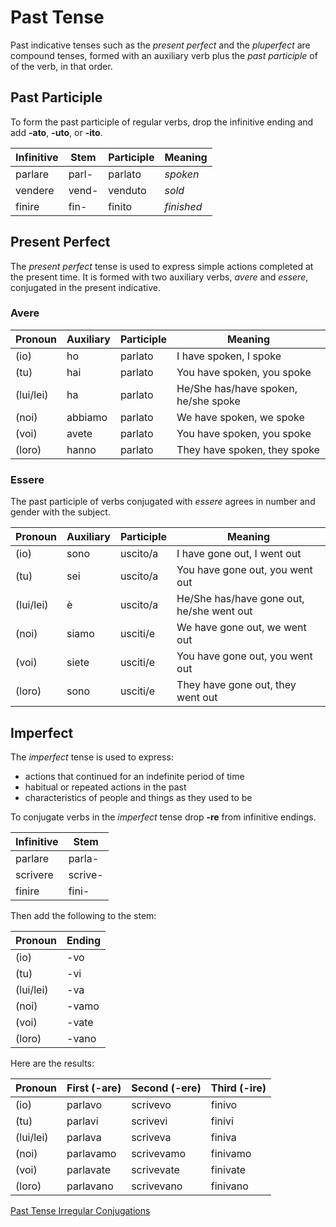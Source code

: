 # Past Tense

Past indicative tenses such as the _present perfect_ and the _pluperfect_ are compound tenses, formed with an auxiliary verb plus the _past participle_ of of the verb, in that order.

## Past Participle

To form the past participle of regular verbs, drop the infinitive ending and add **-ato**, **-uto**, or **-ito**.

| Infinitive | Stem  | Participle | Meaning    |
|------------|-------|------------|------------|
| parlare    | parl- | parlato    | _spoken_   |
| vendere    | vend- | venduto    | _sold_     |
| finire     | fin-  | finito     | _finished_ |

## Present Perfect

The _present perfect_ tense is used to express simple actions completed at the present time.  It is formed with two auxiliary verbs, _avere_ and _essere_, conjugated in the present indicative.  

### Avere

| Pronoun   | Auxiliary | Participle | Meaning                              |
|-----------|-----------|------------|--------------------------------------|
| (io)      | ho        | parlato    | I have spoken, I spoke               |
| (tu)      | hai       | parlato    | You have spoken, you spoke           |
| (lui/lei) | ha        | parlato    | He/She has/have spoken, he/she spoke |
| (noi)     | abbiamo   | parlato    | We have spoken, we spoke             |
| (voi)     | avete     | parlato    | You have spoken, you spoke           |
| (loro)    | hanno     | parlato    | They have spoken, they spoke         |

### Essere

The past participle of verbs conjugated with _essere_ agrees in number and gender with the subject.

| Pronoun   | Auxiliary | Participle | Meaning                                   |
|-----------|-----------|------------|-------------------------------------------|
| (io)      | sono      | uscito/a   | I have gone out, I went out               |
| (tu)      | sei       | uscito/a   | You have gone out, you went out           |
| (lui/lei) | è         | uscito/a   | He/She has/have gone out, he/she went out |
| (noi)     | siamo     | usciti/e   | We have gone out, we went out             |
| (voi)     | siete     | usciti/e   | You have gone out, you went out           |
| (loro)    | sono      | usciti/e   | They have gone out, they went out         |

## Imperfect

The _imperfect_ tense is used to express:

- actions that continued for an indefinite period of time
- habitual or repeated actions in the past
- characteristics of people and things as they used to be

To conjugate verbs in the _imperfect_ tense drop **-re** from infinitive endings.

| Infinitive | Stem    |
|------------|---------|
| parlare    | parla-  |
| scrivere   | scrive- |
| finire     | fini-   |

Then add the following to the stem:

| Pronoun   | Ending |
|-----------|--------|
| (io)      | -vo    |
| (tu)      | -vi    |
| (lui/lei) | -va    |
| (noi)     | -vamo  |
| (voi)     | -vate  |
| (loro)    | -vano  |

Here are the results:

| Pronoun   | First (-are) | Second (-ere) | Third (-ire) |
|-----------|--------------|---------------|--------------|
| (io)      | parlavo      | scrivevo      | finivo       |
| (tu)      | parlavi      | scrivevi      | finivi       |
| (lui/lei) | parlava      | scriveva      | finiva       |
| (noi)     | parlavamo    | scrivevamo    | finivamo     |
| (voi)     | parlavate    | scrivevate    | finivate     |
| (loro)    | parlavano    | scrivevano    | finivano     |

[Past Tense Irregular Conjugations](tenses-past-irregular.mdF)
